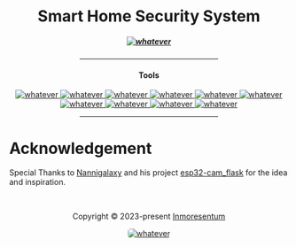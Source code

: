 <h1 align="center">Smart Home Security System</h1>
<h5 align="center">
        <a href="https://www.bracu.ac.bd/academics/departments/computer-science-and-engineering/bachelor-science-computer-science-and/cse-0">
            <img src="https://img.shields.io/static/v1.svg?style=for-the-badge&label=BRACU&message=CSE360 Project&colorA=076E79&colorB=b7b000" alt="whatever"/>
        </a>
</h5> 

<div align="center">
    <hr width="250px"/>   
        <h4>Tools</h4>
        <p align="center">
            <a href="https://www.jetbrains.com/clion/">
                <img src="https://img.shields.io/badge/CLion-000000?style=for-the-badge&logo=clion&logoColor=white"  alt="whatever"/>
            </a>
            <a href="https://www.espressif.com/en/news/ESP32_CAM">
                <img src="https://img.shields.io/badge/espressif-E7352C.svg?style=for-the-badge&logo=espressif&logoColor=white"  alt="whatever"/>
            </a>
            <a href="https://cmake.org/">
                <img src="https://img.shields.io/badge/CMake-%23008FBA.svg?style=for-the-badge&logo=cmake&logoColor=white"  alt="whatever"/>
            </a>
            <a href="https://pop.system76.com/">
                <img src="https://img.shields.io/badge/Pop!_OS 22.04-48B9C7?style=for-the-badge&logo=Pop!_OS&logoColor=white"  alt="whatever"/>
            </a>
            <a href="https://en.wikipedia.org/wiki/Embedded_C">
                <img src="https://img.shields.io/badge/c-%2300599C.svg?style=for-the-badge&logo=c&logoColor=white"  alt="whatever"/>
            </a>
            <a href="https://www.arduino.cc/en/software">
                <img src="https://img.shields.io/badge/Arduino-00979D?style=for-the-badge&logo=Arduino&logoColor=white"  alt="whatever"/>
            </a>
            <a href="https://docs.arduino.cc/arduino-cloud/guides/arduino-c/">
                <img src="https://img.shields.io/badge/c++-%2300599C.svg?style=for-the-badge&logo=c%2B%2B&logoColor=white"  alt="whatever"/>
            </a>
            <a href="https://www.jetbrains.com/pycharm/">
                <img src="https://img.shields.io/badge/PyCharm-000000.svg?&style=for-the-badge&logo=PyCharm&logoColor=white"  alt="whatever"/>
            </a>
            <a href="https://www.python.org/downloads/release/python-3100/">
                <img src="https://img.shields.io/badge/Python 3.10-FFD43B?style=for-the-badge&logo=python&logoColor=blue"  alt="whatever"/>
            </a>
            <a href="https://flask.palletsprojects.com/en/2.3.x/">
                <img src="https://img.shields.io/badge/flask-%23000.svg?style=for-the-badge&logo=flask&logoColor=white"  alt="whatever"/>
            </a>
        </p>
    <hr width="250px"/>   
</div>



# Acknowledgement

Special Thanks to [Nannigalaxy](https://github.com/Nannigalaxy) and his project [esp32-cam_flask](https://github.com/Nannigalaxy/esp32-cam_flask)
for the idea and inspiration.

&#160;

<p align="center">Copyright &copy; 2023-present 
     <a href="https://github.com/Inmoresentum" target="_blank">Inmoresentum</a>
</p>
<p align="center">
    <a href="LICENSE">
      <img src="https://img.shields.io/static/v1.svg?style=for-the-badge&label=License&message=Apache-2.0&colorA=FFF500&colorB=8F69B4"
         alt="whatever" style="border-radius: 5px"/>
   </a>
</p>